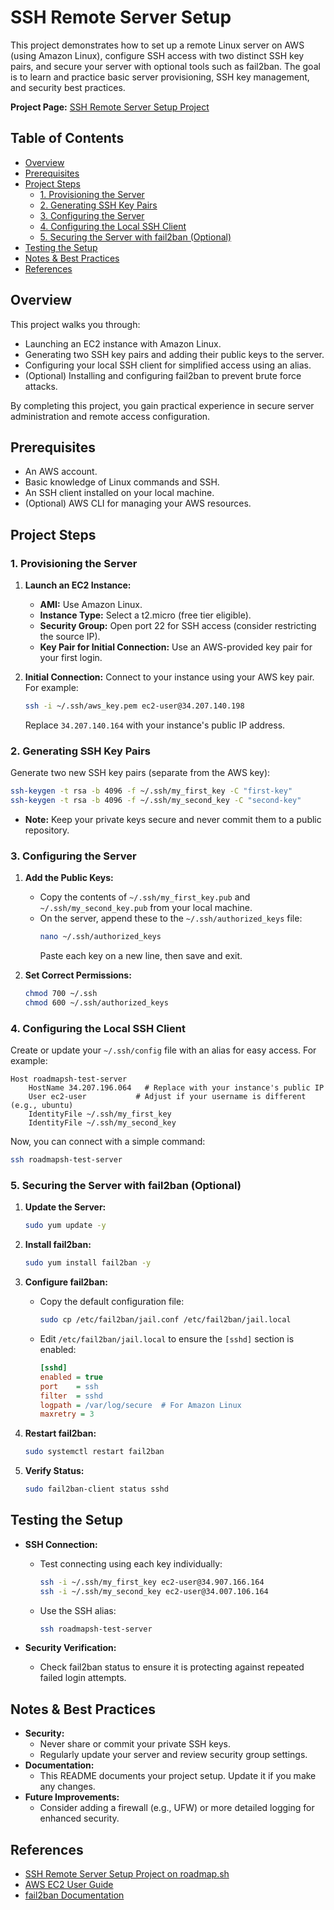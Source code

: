# SSH Remote Server Setup

This project demonstrates how to set up a remote Linux server on AWS (using Amazon Linux), configure SSH access with two distinct SSH key pairs, and secure your server with optional tools such as fail2ban. The goal is to learn and practice basic server provisioning, SSH key management, and security best practices.

**Project Page:** [SSH Remote Server Setup Project](https://roadmap.sh/projects/ssh-remote-server-setup)

## Table of Contents

- [Overview](#overview)
- [Prerequisites](#prerequisites)
- [Project Steps](#project-steps)
  - [1. Provisioning the Server](#1-provisioning-the-server)
  - [2. Generating SSH Key Pairs](#2-generating-ssh-key-pairs)
  - [3. Configuring the Server](#3-configuring-the-server)
  - [4. Configuring the Local SSH Client](#4-configuring-the-local-ssh-client)
  - [5. Securing the Server with fail2ban (Optional)](#5-securing-the-server-with-fail2ban-optional)
- [Testing the Setup](#testing-the-setup)
- [Notes & Best Practices](#notes--best-practices)
- [References](#references)

## Overview

This project walks you through:
- Launching an EC2 instance with Amazon Linux.
- Generating two SSH key pairs and adding their public keys to the server.
- Configuring your local SSH client for simplified access using an alias.
- (Optional) Installing and configuring fail2ban to prevent brute force attacks.

By completing this project, you gain practical experience in secure server administration and remote access configuration.

## Prerequisites

- An AWS account.
- Basic knowledge of Linux commands and SSH.
- An SSH client installed on your local machine.
- (Optional) AWS CLI for managing your AWS resources.

## Project Steps

### 1. Provisioning the Server

1. **Launch an EC2 Instance:**
   - **AMI:** Use Amazon Linux.
   - **Instance Type:** Select a t2.micro (free tier eligible).
   - **Security Group:** Open port 22 for SSH access (consider restricting the source IP).
   - **Key Pair for Initial Connection:** Use an AWS-provided key pair for your first login.

2. **Initial Connection:**
   Connect to your instance using your AWS key pair. For example:
   ```bash
   ssh -i ~/.ssh/aws_key.pem ec2-user@34.207.140.198
   ```
   Replace `34.207.140.164` with your instance's public IP address.

### 2. Generating SSH Key Pairs

Generate two new SSH key pairs (separate from the AWS key):

```bash
ssh-keygen -t rsa -b 4096 -f ~/.ssh/my_first_key -C "first-key"
ssh-keygen -t rsa -b 4096 -f ~/.ssh/my_second_key -C "second-key"
```

- **Note:** Keep your private keys secure and never commit them to a public repository.

### 3. Configuring the Server

1. **Add the Public Keys:**
   - Copy the contents of `~/.ssh/my_first_key.pub` and `~/.ssh/my_second_key.pub` from your local machine.
   - On the server, append these to the `~/.ssh/authorized_keys` file:
     ```bash
     nano ~/.ssh/authorized_keys
     ```
     Paste each key on a new line, then save and exit.

2. **Set Correct Permissions:**
   ```bash
   chmod 700 ~/.ssh
   chmod 600 ~/.ssh/authorized_keys
   ```

### 4. Configuring the Local SSH Client

Create or update your `~/.ssh/config` file with an alias for easy access. For example:

```sshconfig
Host roadmapsh-test-server
    HostName 34.207.196.064   # Replace with your instance's public IP
    User ec2-user           # Adjust if your username is different (e.g., ubuntu)
    IdentityFile ~/.ssh/my_first_key
    IdentityFile ~/.ssh/my_second_key
```

Now, you can connect with a simple command:
```bash
ssh roadmapsh-test-server
```

### 5. Securing the Server with fail2ban (Optional)

1. **Update the Server:**
   ```bash
   sudo yum update -y
   ```

2. **Install fail2ban:**
   ```bash
   sudo yum install fail2ban -y
   ```

3. **Configure fail2ban:**
   - Copy the default configuration file:
     ```bash
     sudo cp /etc/fail2ban/jail.conf /etc/fail2ban/jail.local
     ```
   - Edit `/etc/fail2ban/jail.local` to ensure the `[sshd]` section is enabled:
     ```ini
     [sshd]
     enabled = true
     port    = ssh
     filter  = sshd
     logpath = /var/log/secure  # For Amazon Linux
     maxretry = 3
     ```

4. **Restart fail2ban:**
   ```bash
   sudo systemctl restart fail2ban
   ```

5. **Verify Status:**
   ```bash
   sudo fail2ban-client status sshd
   ```

## Testing the Setup

- **SSH Connection:**
  - Test connecting using each key individually:
    ```bash
    ssh -i ~/.ssh/my_first_key ec2-user@34.907.166.164
    ssh -i ~/.ssh/my_second_key ec2-user@34.007.106.164
    ```
  - Use the SSH alias:
    ```bash
    ssh roadmapsh-test-server
    ```

- **Security Verification:**
  - Check fail2ban status to ensure it is protecting against repeated failed login attempts.

## Notes & Best Practices

- **Security:**
  - Never share or commit your private SSH keys.
  - Regularly update your server and review security group settings.
- **Documentation:**
  - This README documents your project setup. Update it if you make any changes.
- **Future Improvements:**
  - Consider adding a firewall (e.g., UFW) or more detailed logging for enhanced security.

## References

- [SSH Remote Server Setup Project on roadmap.sh](https://roadmap.sh/projects/ssh-remote-server-setup)
- [AWS EC2 User Guide](https://docs.aws.amazon.com/AWSEC2/latest/UserGuide/)
- [fail2ban Documentation](https://www.fail2ban.org/wiki/index.php/Main_Page)
```
